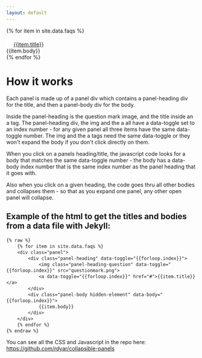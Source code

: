 ```yaml
---
layout: default
---
```



{% for item in site.data.faqs %}
<div class="panel">
<div class="panel-heading" data-toggle="{{forloop.index}}"> 	
<img class="panel-heading-question" data-toggle="{{forloop.index}}" src="questionmark.png"><a data-toggle="{{forloop.index}}" href="#">{{item.title}}</a>
</div>
<div class="panel-body hidden-element" data-body="{{forloop.index}}"> 
{{item.body}} 
</div>
</div>
{% endfor %}

# How it works

Each panel is made up of a panel div which contains a panel-heading div for the title, and then a panel-body div for the body.

Inside the panel-heading is the question mark image, and the title inside an a tag. The panel-heading div, the img and the a all have a data-toggle set to an index number - for any given panel all three items have the same data-toggle number. The img and the a tags need the same data-toggle or they won't expand the body if you don't click directly on them.

When you click on a panels heading/title, the javascript code looks for a body that matches the same data-toggle number - the body has a data-body index number that is the same index number as the panel heading that it goes with. 

Also when you click on a given heading, the code goes thru all other bodies and collapses them - so that as you expand one panel, any other open panel will collapse.

## Example of the html to get the titles and bodies from a data file with Jekyll:
```
{% raw %}
	{% for item in site.data.faqs %}
	<div class="panel">
		<div class="panel-heading" data-toggle="{{forloop.index}}"> 	
			<img class="panel-heading-question" data-toggle="{{forloop.index}}" src="questionmark.png">  
			<a data-toggle="{{forloop.index}}" href="#">{{item.title}}</a>
		</div>
		<div class="panel-body hidden-element" data-body="{{forloop.index}}"> 
			{{item.body}} 
		</div>
	</div>
	{% endfor %}
{% endraw %}
```

You can see all the CSS and Javascript in the repo here: https://github.com/rdyar/collapsible-panels		

<script>
	const panelHeading = document.querySelectorAll('.panel-heading');
	const panelBody = document.querySelectorAll('.panel-body');
	//loop thru headings to build event listeners
	for (var i = 0, len = panelHeading.length; i < len; i++) {

		panelHeading[i].addEventListener('click', function(e) {
			//set a variable for the heading that matched the one clicked
			const selectedDiv = document.querySelector('[data-body="' + e.target.dataset.toggle + '"]');
			//for each heading also loop thru all bodies
			for (var i = 0, len = panelBody.length; i < len; i++) {
				//if the body does not belong to the heading that was clicked then close it and remove hover style on heading
				if (panelBody[i].dataset.body != e.target.dataset.toggle) {

					panelBody[i].style.height = 0;
					panelHeading[i].className = 'panel-heading';
				}
			}
			//change the height of the body of the clicked heading to collapse or expand it
			if (selectedDiv.clientHeight) {
				selectedDiv.style.height = 0;
			} else {
				selectedDiv.style.height = selectedDiv.scrollHeight + "px";
			}
			//toggle the hover class on the clicked heading
			document.querySelector('[data-toggle="' + e.target.dataset.toggle + '"]').classList.toggle('panel-heading-hover');

		})
	};
</script>
